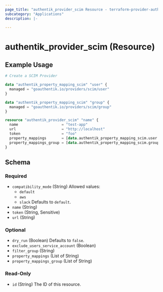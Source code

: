 ```yaml
---
page_title: "authentik_provider_scim Resource - terraform-provider-authentik"
subcategory: "Applications"
description: |-
  
---
```


# authentik_provider_scim (Resource)



## Example Usage

```terraform
# Create a SCIM Provider

data "authentik_property_mapping_scim" "user" {
  managed = "goauthentik.io/providers/scim/user"
}

data "authentik_property_mapping_scim" "group" {
  managed = "goauthentik.io/providers/scim/group"
}

resource "authentik_provider_scim" "name" {
  name                    = "test-app"
  url                     = "http://localhost"
  token                   = "foo"
  property_mappings       = [data.authentik_property_mapping_scim.user.id]
  property_mappings_group = [data.authentik_property_mapping_scim.group.id]
}
```

<!-- schema generated by tfplugindocs -->
## Schema

### Required

- `compatibility_mode` (String) Allowed values:
  - `default`
  - `aws`
  - `slack`
 Defaults to `default`.
- `name` (String)
- `token` (String, Sensitive)
- `url` (String)

### Optional

- `dry_run` (Boolean) Defaults to `false`.
- `exclude_users_service_account` (Boolean)
- `filter_group` (String)
- `property_mappings` (List of String)
- `property_mappings_group` (List of String)

### Read-Only

- `id` (String) The ID of this resource.
